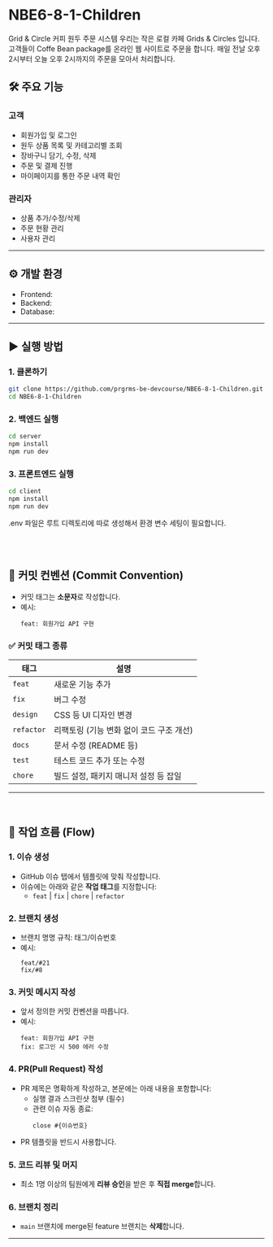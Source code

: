 # NBE6-8-1-Children
Grid &amp; Circle 커피 원두 주문 시스템
우리는 작은 로컬 카페 Grids & Circles 입니다. 고객들이 Coffe Bean package를 온라인 웹 사이트로 주문을 합니다. 매일 전날 오후 2시부터 오늘 오후 2시까지의 주문을 모아서 처리합니다.

## 🛠️ 주요 기능

### 고객
- 회원가입 및 로그인
- 원두 상품 목록 및 카테고리별 조회
- 장바구니 담기, 수정, 삭제
- 주문 및 결제 진행
- 마이페이지를 통한 주문 내역 확인

### 관리자
- 상품 추가/수정/삭제
- 주문 현황 관리
- 사용자 관리
  
---

## ⚙️ 개발 환경

- Frontend: 
- Backend: 
- Database: 

---

## ▶️ 실행 방법  


### 1. 클론하기
```bash
git clone https://github.com/prgrms-be-devcourse/NBE6-8-1-Children.git
cd NBE6-8-1-Children
```
### 2. 백엔드 실행
```bash
cd server
npm install
npm run dev
```
### 3. 프론트엔드 실행
```bash
cd client
npm install
npm run dev
```
.env 파일은 루트 디렉토리에 따로 생성해서 환경 변수 세팅이 필요합니다.  

<br><br>
  
## 💬 커밋 컨벤션 (Commit Convention)

- 커밋 태그는 **소문자**로 작성합니다.
- 예시:  
  ```
  feat: 회원가입 API 구현
  ```

### ✅ 커밋 태그 종류

| 태그       | 설명                                      |
|------------|-------------------------------------------|
| `feat`     | 새로운 기능 추가                          |
| `fix`      | 버그 수정                                 |
| `design`   | CSS 등 UI 디자인 변경                     |
| `refactor` | 리팩토링 (기능 변화 없이 코드 구조 개선)  |
| `docs`     | 문서 수정 (README 등)                     |
| `test`     | 테스트 코드 추가 또는 수정                |
| `chore`    | 빌드 설정, 패키지 매니저 설정 등 잡일     |

---
<br>

## 🔄 작업 흐름 (Flow)


### 1. 이슈 생성

- GitHub 이슈 탭에서 템플릿에 맞춰 작성합니다.
- 이슈에는 아래와 같은 **작업 태그**를 지정합니다:
  - `feat` | `fix` | `chore` | `refactor`

### 2. 브랜치 생성

- 브랜치 명명 규칙: 태그/이슈번호
- 예시:
  ```
  feat/#21
  fix/#8
  ```

### 3. 커밋 메시지 작성

- 앞서 정의한 커밋 컨벤션을 따릅니다.
- 예시:
  ```
  feat: 회원가입 API 구현
  fix: 로그인 시 500 에러 수정
  ```

### 4. PR(Pull Request) 작성

- PR 제목은 명확하게 작성하고, 본문에는 아래 내용을 포함합니다:
  - 실행 결과 스크린샷 첨부 (필수)
  - 관련 이슈 자동 종료:  
    ```
    close #{이슈번호}
    ```
- PR 템플릿을 반드시 사용합니다.

### 5. 코드 리뷰 및 머지

- 최소 1명 이상의 팀원에게 **리뷰 승인**을 받은 후 **직접 merge**합니다.

### 6. 브랜치 정리

- `main` 브랜치에 merge된 feature 브랜치는 **삭제**합니다.

---

